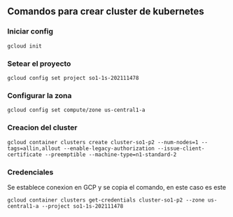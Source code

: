 

## Comandos para crear cluster de kubernetes

### Iniciar config
```
gcloud init
```

### Setear el proyecto
```
gcloud config set project so1-1s-202111478
```

### Configurar la zona
```
gcloud config set compute/zone us-central1-a
```

### Creacion del cluster
```
gcloud container clusters create cluster-so1-p2 --num-nodes=1 --tags=allin,allout --enable-legacy-authorization --issue-client-certificate --preemptible --machine-type=n1-standard-2
```

### Credenciales

Se establece conexion en GCP y se copia el comando, en este caso es este

```
gcloud container clusters get-credentials cluster-so1-p2 --zone us-central1-a --project so1-1s-202111478
```

